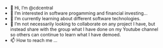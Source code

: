 - 👋 Hi, I’m @cdcentral
- 👀 I’m interested in software progamming and financial investing...
- 🌱 I’m currently learning about different software technologies.
- 💞️ I’m not necessarily looking to collaborate on any project I have, but instead share with the group what I have done on my Youtube channel so others can continue to learn what I have demoed.
- 📫 How to reach me ...

<!---
cdcentral/cdcentral is a ✨ special ✨ repository because its `README.md` (this file) appears on your GitHub profile.
You can click the Preview link to take a look at your changes.
--->
